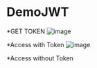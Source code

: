 # DemoJWT
*GET TOKEN 
![image](https://user-images.githubusercontent.com/114813626/221588215-ad9e940e-4592-4e7a-ad38-bbcf540a703d.png)

*Access with Token
![image](https://user-images.githubusercontent.com/114813626/221588510-1f152f60-57a9-408a-879a-5a6a649bda03.png)

*Access without Token
